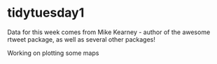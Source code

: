 # tidytuesday1
Data for this week comes from Mike Kearney - author of the awesome rtweet package, as well as several other packages!

Working on plotting some maps

